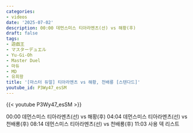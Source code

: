 ```yaml
---
categories:
- videos
date: '2025-07-02'
description: 00:00 데먼스미스 티아라멘츠(선) vs 해황(후)
draft: false
tags:
- 遊戯王
- マスターデュエル
- Yu-Gi-Oh
- Master Duel
- 마듀
- MD
- 유희왕
title: '[마스터 듀얼] 티아라멘츠 vs 해황, 천배룡 [스텐다드]'
youtube_id: P3Wy47_esSM
---
```



{{< youtube P3Wy47_esSM >}}

00:00 데먼스미스 티아라멘츠(선) vs 해황(후)
04:04 데먼스미스 티아라멘츠(선) vs 천배룡(후)
08:14 데먼스미스 티아라멘츠(선) vs 천배룡(후)
11:03 사용 덱 리스트